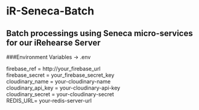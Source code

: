# iR-Seneca-Batch
## Batch processings using Seneca micro-services for our iRehearse Server

###Environment Variables -> .env

firebase_ref = http://your_firebase_url<br />
firebase_secret = your_firebase_secret_key <br />
cloudinary_name = your-cloudinary-name <br />
cloudinary_api_key = your-cloudinary-api-key  <br />
cloudinary_secret =  your-cloudinary-secret <br />
REDIS_URL= your-redis-server-url <br />
